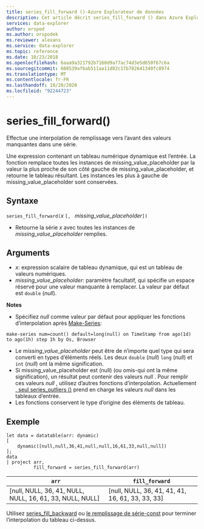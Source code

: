 ```yaml
---
title: series_fill_forward ()-Azure Explorateur de données
description: Cet article décrit series_fill_forward () dans Azure Explorateur de données.
services: data-explorer
author: orspod
ms.author: orspodek
ms.reviewer: alexans
ms.service: data-explorer
ms.topic: reference
ms.date: 10/23/2018
ms.openlocfilehash: 6aaa9a321792b7160d9a77ac74d3e5d650f67c6a
ms.sourcegitcommit: 608539af6ab511aa11d82c17b782641340fc8974
ms.translationtype: MT
ms.contentlocale: fr-FR
ms.lasthandoff: 10/20/2020
ms.locfileid: "92244723"
---
```

# <a name="series_fill_forward"></a>series_fill_forward()

Effectue une interpolation de remplissage vers l’avant des valeurs manquantes dans une série.

Une expression contenant un tableau numérique dynamique est l’entrée. La fonction remplace toutes les instances de missing_value_placeholder par la valeur la plus proche de son côté gauche de missing_value_placeholder, et retourne le tableau résultant. Les instances les plus à gauche de missing_value_placeholder sont conservées.

## <a name="syntax"></a>Syntaxe

`series_fill_forward(`*x* `[, ` *missing_value_placeholder*`])`
* Retourne la série *x* avec toutes les instances de *missing_value_placeholder* remplies.

## <a name="arguments"></a>Arguments

* *x*: expression scalaire de tableau dynamique, qui est un tableau de valeurs numériques. 
* *missing_value_placeholder*: paramètre facultatif, qui spécifie un espace réservé pour une valeur manquante à remplacer. La valeur par défaut est `double` (*null*).

**Notes**

* Spécifiez *null* comme valeur par défaut pour appliquer les fonctions d’interpolation après [Make-Series](make-seriesoperator.md): 

<!-- csl: https://help.kusto.windows.net:443/Samples -->
```kusto
make-series num=count() default=long(null) on TimeStamp from ago(1d) to ago(1h) step 1h by Os, Browser
```

* Le *missing_value_placeholder* peut être de n’importe quel type qui sera converti en types d’éléments réels. Les deux `double` (*null*) `long` (*null*) et `int` (*null*) ont la même signification.
* Si missing_value_placeholder est (null) (ou omis-qui ont la même signification), un résultat peut contenir des valeurs *null* . Pour remplir ces valeurs *null* , utilisez d’autres fonctions d’interpolation. Actuellement [, seul series_outliers ()](series-outliersfunction.md) prend en charge les valeurs *null* dans les tableaux d’entrée.
* Les fonctions conservent le type d’origine des éléments de tableau.

## <a name="example"></a>Exemple

<!-- csl: https://help.kusto.windows.net:443/Samples -->
```kusto
let data = datatable(arr: dynamic)
[
    dynamic([null,null,36,41,null,null,16,61,33,null,null])   
];
data 
| project arr, 
          fill_forward = series_fill_forward(arr)  

```

|`arr`|`fill_forward`|
|---|---|
|[null, NULL, 36, 41, NULL, NULL, 16, 61, 33, NULL, NULL]|[null, NULL, 36, 41, 41, 41, 16, 61, 33, 33, 33]|
   
Utilisez [series_fill_backward](series-fill-backwardfunction.md) ou [le remplissage de série-const](series-fill-constfunction.md) pour terminer l’interpolation du tableau ci-dessus.

